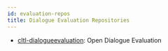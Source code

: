 ```yaml
---
id: evaluation-repos
title: Dialogue Evaluation Repositories
---
```


* [cltl-dialogueevaluation](https://github.com/leolani/cltl-dialogueevaluation): Open Dialogue Evaluation
